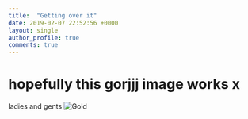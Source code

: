 ```yaml
---
title:  "Getting over it"
date: 2019-02-07 22:52:56 +0000
layout: single
author_profile: true
comments: true
---
```


# hopefully this gorjjj image works x


ladies and gents
![Gold]({{site.url}}{{site.baseurl}}/images/dbz.png)
